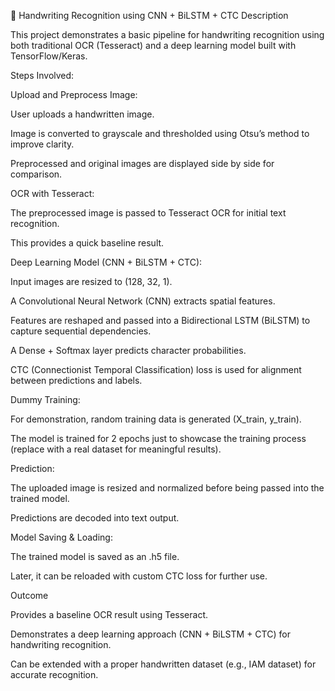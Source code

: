 📌 Handwriting Recognition using CNN + BiLSTM + CTC
Description

This project demonstrates a basic pipeline for handwriting recognition using both traditional OCR (Tesseract) and a deep learning model built with TensorFlow/Keras.

Steps Involved:

Upload and Preprocess Image:

User uploads a handwritten image.

Image is converted to grayscale and thresholded using Otsu’s method to improve clarity.

Preprocessed and original images are displayed side by side for comparison.

OCR with Tesseract:

The preprocessed image is passed to Tesseract OCR for initial text recognition.

This provides a quick baseline result.

Deep Learning Model (CNN + BiLSTM + CTC):

Input images are resized to (128, 32, 1).

A Convolutional Neural Network (CNN) extracts spatial features.

Features are reshaped and passed into a Bidirectional LSTM (BiLSTM) to capture sequential dependencies.

A Dense + Softmax layer predicts character probabilities.

CTC (Connectionist Temporal Classification) loss is used for alignment between predictions and labels.

Dummy Training:

For demonstration, random training data is generated (X_train, y_train).

The model is trained for 2 epochs just to showcase the training process (replace with a real dataset for meaningful results).

Prediction:

The uploaded image is resized and normalized before being passed into the trained model.

Predictions are decoded into text output.

Model Saving & Loading:

The trained model is saved as an .h5 file.

Later, it can be reloaded with custom CTC loss for further use.

Outcome

Provides a baseline OCR result using Tesseract.

Demonstrates a deep learning approach (CNN + BiLSTM + CTC) for handwriting recognition.

Can be extended with a proper handwritten dataset (e.g., IAM dataset) for accurate recognition.
